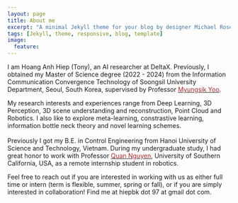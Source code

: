 ```yaml
---
layout: page
title: About me
excerpt: "A minimal Jekyll theme for your blog by designer Michael Rose."
tags: [Jekyll, theme, responsive, blog, template]
image:
  feature:
---
```


I am Hoang Anh Hiep (Tony), an AI researcher at DeltaX. Previously, I obtained my Master of Science degree (2022 - 2024) from the Information Communication Convergence Technology of Soongsil University Department, Seoul, South Korea, supervised by Professor <a href="https://scholar.google.com/citations?user=TARMZOsAAAAJ&hl=vi&oi=ao/" target="_blank"><font color="brown">Myungsik Yoo</font></a>. 


My research interests and experiences range from Deep Learning, 3D Perception, 3D scene understanding and reconstruction, Point Cloud and Robotics. I also like to explore meta-learning, constrastive learning, information bottle neck theory and novel learning schemes.  
<br />
Previously I got my B.E. in Control Engineering from Hanoi University of Science and Technology, Vietnam. During my undergraduate study, I had great honor to work with Professor <a href="https://sites.usc.edu/quann/" target="_blank"><font color="brown">Quan Nguyen</font></a>, University of Southern California, USA, as a remote internship student in robotics. 


Feel free to reach out if you are interested in working with us as either full time or intern (term is flexible, summer, spring or fall), or if you are simply interested in collaboration! Find me at hiepbk dot 97 at gmail dot com.

